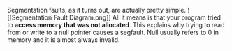 Segmentation faults, as it turns out, are actually pretty simple.
![[Segmentation Fault Diagram.png]]
All it means is that your program tried to **access memory that was not allocated**.
This explains why trying to read from or write to a null pointer causes a segfault. Null usually refers to 0 in memory and it is almost always invalid.